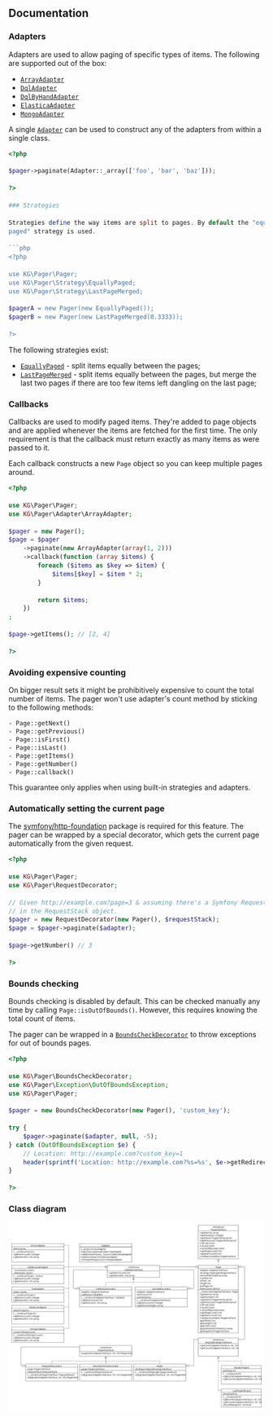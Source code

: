 Documentation
-------------

### Adapters

Adapters are used to allow paging of specific types of items. The following
are supported out of the box:

* [`ArrayAdapter`](/src/Adapter/ArrayAdapter.php)
* [`DqlAdapter`](/src/Adapter/DqlAdapter.php)
* [`DqlByHandAdapter`](/src/Adapter/DqlByHandAdapter.php)
* [`ElasticaAdapter`](/src/Adapter/ElasticaAdapter.php)
* [`MongoAdapter`](/src/Adapter/MongoAdapter.php)

A single [`Adapter`](/src/Adapter.php) can be used to construct any of the
adapters from within a single class.

```php
<?php

$pager->paginate(Adapter::_array(['foo', 'bar', 'baz']));

?>

### Strategies

Strategies define the way items are split to pages. By default the "equally
paged" strategy is used.

```php
<?php

use KG\Pager\Pager;
use KG\Pager\Strategy\EquallyPaged;
use KG\Pager\Strategy\LastPageMerged;

$pagerA = new Pager(new EquallyPaged());
$pagerB = new Pager(new LastPageMerged(0.3333));

?>
```

The following strategies exist:

- [`EquallyPaged`](/src/Strategy/EquallyPaged.php) - split items equally
  between the pages;
- [`LastPageMerged`](/src/Strategy/LastPageMerged.php) - split items equally
  between the pages, but merge the last two pages if there are too few items
  left dangling on the last page;

### Callbacks

Callbacks are used to modify paged items. They're added to page objects and
are applied whenever the items are fetched for the first time. The only
requirement is that the callback must return exactly as many items as were
passed to it.

Each callback constructs a new `Page` object so you can keep multiple pages
around.

```php
<?php

use KG\Pager\Pager;
use KG\Pager\Adapter\ArrayAdapter;

$pager = new Pager();
$page = $pager
    ->paginate(new ArrayAdapter(array(1, 2)))
    ->callback(function (array $items) {
        foreach ($items as $key => $item) {
            $items[$key] = $item * 2;
        }

        return $items;
    })
;

$page->getItems(); // [2, 4]

?>
```

### Avoiding expensive counting

On bigger result sets it might be prohibitively expensive to count the total
number of items. The pager won't use adapter's count method by sticking to the
following methods:

    - Page::getNext()
    - Page::getPrevious()
    - Page::isFirst()
    - Page::isLast()
    - Page::getItems()
    - Page::getNumber()
    - Page::callback()

This guarantee only applies when using built-in strategies and adapters.

### Automatically setting the current page

The [symfony/http-foundation](https://packagist.org/packages/symfony/http-foundation)
package is required for this feature. The pager can be wrapped by a special
decorator, which gets the current page automatically from the given request.

```php
<?php

use KG\Pager\Pager;
use KG\Pager\RequestDecorator;

// Given http://example.com?page=3 & assuming there's a Symfony Request object
// in the RequestStack object.
$pager = new RequestDecorator(new Pager(), $requestStack);
$page = $pager->paginate($adapter);

$page->getNumber() // 3

?>
```

### Bounds checking

Bounds checking is disabled by default. This can be checked manually any time
by calling `Page::isOutOfBounds()`. However, this requires knowing the total
count of items.

The pager can be wrapped in a [`BoundsCheckDecorator`](/src/BoundsCheckDecorator.php)
to throw exceptions for out of bounds pages.

```php
<?php

use KG\Pager\BoundsCheckDecorator;
use KG\Pager\Exception\OutOfBoundsException;
use KG\Pager\Pager;

$pager = new BoundsCheckDecorator(new Pager(), 'custom_key');

try {
    $pager->paginate($adapter, null, -5);
} catch (OutOfBoundsException $e) {
    // Location: http://example.com?custom_key=1
    header(sprintf('Location: http://example.com?%s=%s', $e->getRedirectKey(), 1));
}

?>
```

### Class diagram

![class diagram](class_diagram.png)
